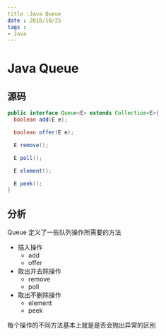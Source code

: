 ```yaml
---
title :Java Queue
date : 2018/10/25
tags :
- Java
---
```


# Java Queue



## 源码

``` java
public interface Queue<E> extends Collection<E>{
  boolean add(E e);

  boolean offer(E e);

  E remove();

  E poll();

  E element();

  E peek();
}
```

## 分析
Queue 定义了一些队列操作所需要的方法

- 插入操作
  - add
  - offer
- 取出并去除操作
  - remove
  - poll
- 取出不删除操作
  - element
  - peek

每个操作的不同方法基本上就是是否会抛出异常的区别
